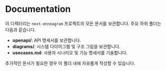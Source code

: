 # Documentation

이 디렉터리는 `next-enneagram` 프로젝트의 모든 문서를 보관합니다. 주요 하위 폴더는 다음과 같습니다.

- **openapi/**: API 명세서를 보관합니다.
- **diagrams/**: 시스템 다이어그램 및 구조 그림을 보관합니다.
- **usecases.md**: 사용자 시나리오 및 기능 명세서를 기술합니다.

추가적인 문서가 필요한 경우 이 폴더 내에 자유롭게 작성할 수 있습니다.
